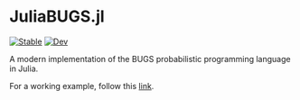 # JuliaBUGS.jl
[![Stable](https://img.shields.io/badge/docs-stable-blue.svg)](https://TuringLang.github.io/JuliaBUGS.jl/stable)
[![Dev](https://img.shields.io/badge/docs-dev-blue.svg)](https://TuringLang.github.io/JuliaBUGS.jl/dev)

A modern implementation of the BUGS probabilistic programming language in Julia. 

For a working example, follow this [link](https://turinglang.org/JuliaBUGS.jl/stable/example).
